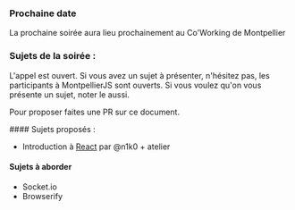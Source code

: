 ### Prochaine date

La prochaine soirée aura lieu prochainement au Co'Working de Montpellier

### Sujets de la soirée :

L'appel est ouvert. Si vous avez un sujet à présenter, n'hésitez pas, les participants à MontpellierJS sont ouverts. Si vous voulez qu'on vous présente un sujet, noter le aussi.

Pour proposer faites une PR sur ce document.


#### Sujets proposés :

- Introduction à [React](http://facebook.github.io/react/) par @n1k0 + atelier

#### Sujets à aborder

- Socket.io
- Browserify
